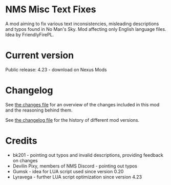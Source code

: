 # NMS Misc Text Fixes

A mod aiming to fix various text inconsistencies, misleading descriptions and typos found in No Man's Sky. Mod affecting only English language files. Idea by FriendlyFirePL.

# Current version

Public release: 4.23 - download on Nexus Mods

<link>


# Changelog

See [the changes file](changes.md) for an overview of the changes included in this mod and the reasoning behind them.

See [the changelog file](changelog.md) for the history of different mod versions.

# Credits

* bk201 - pointing out typos and invalid descriptions, providing feedback on changes
* Devilin Pixy, members of NMS Discord - pointing out typos
* Gumsk - idea for LUA script used since version 0.20
* Lyravega - further LUA script optimization since version 4.23
